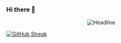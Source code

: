 ### Hi there 👋
<div align="center">
  <img src="https://readme-typing-svg.herokuapp.com?color=139ae1&size=32&center=true&vCenter=true&width=600&height=50&lines=Hi+There!;Nungo+Here;SE+is+the+field;Welcome" alt="Headline" />
</div>


  [![GitHub Streak](https://streak-stats.demolab.com/?user=NungoEdwin)](https://git.io/streak-stats)


